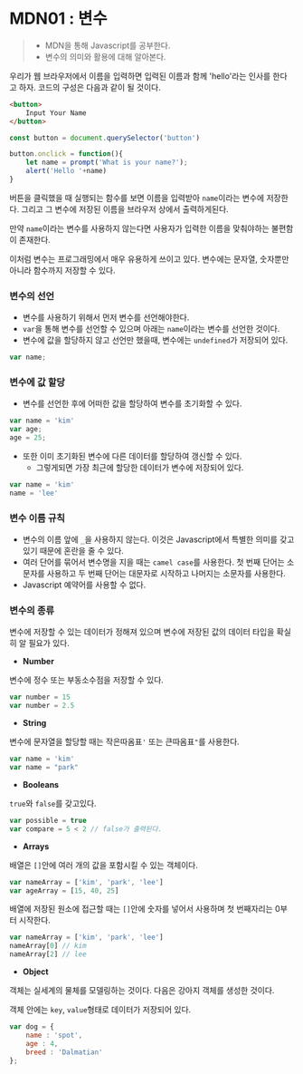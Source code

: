 # MDN01 : 변수

> - MDN을 통해 Javascript를 공부한다.
> - 변수의 의미와 활용에 대해 알아본다.



우리가 웹 브라우저에서 이름을 입력하면 입력된 이름과 함께 'hello'라는 인사를 한다고 하자. 코드의 구성은 다음과 같이 될 것이다.

```html
<button>
    Input Your Name
</button>
```

```javascript
const button = document.querySelector('button')

button.onclick = function(){
    let name = prompt('What is your name?');
    alert('Hello '+name)
}
```

버튼을 클릭했을 때 실행되는 함수를 보면 이름을 입력받아 `name`이라는 변수에 저장한다. 그리고 그 변수에 저장된 이름을 브라우저 상에서 출력하게된다. 

만약 `name`이라는 변수를 사용하지 않는다면 사용자가 입력한 이름을 맞춰야하는 불편함이 존재한다. 

이처럼 변수는 프로그래밍에서 매우 유용하게 쓰이고 있다. 변수에는 문자열, 숫자뿐만 아니라 함수까지 저장할 수 있다.



### 변수의 선언

- 변수를 사용하기 위해서 먼저 변수를 선언해야한다.
- `var`을 통해 변수를 선언할 수 있으며 아래는 `name`이라는 변수를 선언한 것이다.
- 변수에 값을 할당하지 않고 선언만 했을때, 변수에는 `undefined`가 저장되어 있다.

```javascript
var name; 
```



### 변수에 값 할당

- 변수를 선언한 후에 어떠한 값을 할당하여 변수를 초기화할 수 있다.

```javascript
var name = 'kim'
var age;
age = 25;
```



- 또한 이미 초기화된 변수에 다른 데이터를 할당하여 갱신할 수 있다.
  - 그렇게되면 가장 최근에 할당한 데이터가 변수에 저장되어 있다.

```javascript
var name = 'kim'
name = 'lee'
```



### 변수 이름 규칙

- 변수의 이름 앞에 `_`을 사용하지 않는다. 이것은 Javascript에서 특별한 의미를 갖고있기 때문에 혼란을 줄 수 있다.
- 여러 단어를 묶어서 변수명을 지을 때는 `camel case`를 사용한다. 첫 번째 단어는 소문자를 사용하고 두 번째 단어는 대문자로 시작하고 나머지는 소문자를 사용한다.
- Javascript 예약어를 사용할 수 없다.



### 변수의 종류

변수에 저장할 수 있는 데이터가 정해져 있으며 변수에 저장된 값의 데이터 타입을 확실히 알 필요가 있다.

- **Number**

변수에 정수 또는 부동소수점을 저장할 수 있다.

```javascript
var number = 15
var number = 2.5
```



- **String**

변수에 문자열을 할당할 때는 작은따옴표`'` 또는 큰따옴표`"`를 사용한다.

```javascript
var name = 'kim'
var name = "park"
```



- **Booleans**

`true`와 `false`를 갖고있다. 

```javascript
var possible = true
var compare = 5 < 2 // false가 출력된다.
```



- **Arrays**

배열은 `[]`안에 여러 개의 값을 포함시킬 수 있는 객체이다. 

```javascript
var nameArray = ['kim', 'park', 'lee']
var ageArray = [15, 40, 25]
```



배열에 저장된 원소에 접근할 때는 `[]`안에 숫자를 넣어서 사용하며 첫 번째자리는 0부터 시작한다.

```javascript
var nameArray = ['kim', 'park', 'lee']
nameArray[0] // kim
nameArray[2] // lee
```



- **Object**

객체는 실세계의 물체를 모델링하는 것이다. 다음은 강아지 객체를 생성한 것이다.

객체 안에는 `key`, `value`형태로 데이터가 저장되어 있다.

```javascript
var dog = {
    name : 'spot',
    age : 4,
    breed : 'Dalmatian'
};
```



